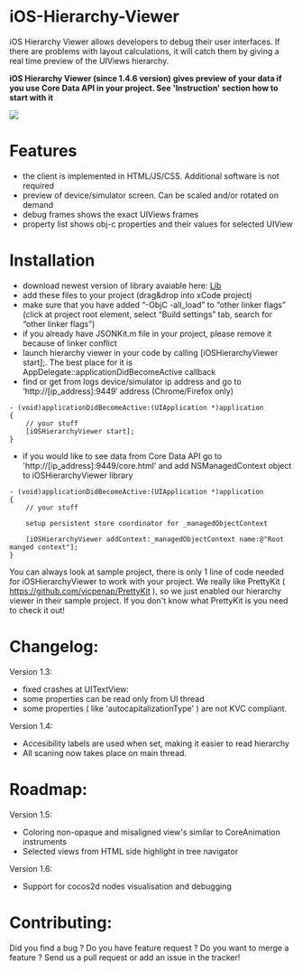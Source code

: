 iOS-Hierarchy-Viewer
====================

iOS Hierarchy Viewer allows developers to debug their user interfaces. If there are problems with layout calculations, it will catch them by giving a real time preview of the UIViews hierarchy.

**iOS Hierarchy Viewer (since 1.4.6 version) gives preview of your data if you use Core Data API in your project. See 'Instruction' section how to start with it**

![](http://androiddev.vipserv.org/wordpress/wp-content/uploads/2012/04/Screen-Shot-2012-04-24-at-9.09.20-PM.png)

Features
====================

+ the client is implemented in HTML/JS/CSS. Additional software is not required
+ preview of device/simulator screen. Can be scaled and/or rotated on demand
+ debug frames shows the exact UIViews frames
+ property list shows obj-c properties and their values for selected UIView

Installation
====================

+ download newest version of library avaiable here: [Lib]
+ add these files to your project (drag&drop into xCode project)
+ make sure that you have added “-ObjC -all_load” to “other linker flags” (click at project root element, select “Build settings” tab, search for “other linker flags”)
+ if you already have JSONKit.m file in your project, please remove it because of linker conflict
+ launch hierarchy viewer in your code by calling [iOSHierarchyViewer start];. The best place for it is AppDelegate::applicationDidBecomeActive callback
+ find or get from logs device/simulator ip address and go to ‘http://[ip_address]:9449′ address (Chrome/Firefox only)

```objc
- (void)applicationDidBecomeActive:(UIApplication *)application
{
    // your stuff
    [iOSHierarchyViewer start];    
}
```

+ if you would like to see data from Core Data API go to 'http://[ip_address]:9449/core.html' and add NSManagedContext object to iOSHierarchyViewer library

```objc
- (void)applicationDidBecomeActive:(UIApplication *)application
{
    // your stuff
    
    setup persistent store coordinator for _managedObjectContext
    
    [iOSHierarchyViewer addContext:_managedObjectContext name:@"Root manged context"];    
}
```

You can always look at sample project, there is only 1 line of code needed for iOSHierarchyViewer to work with your project.
We really like PrettyKit ( https://github.com/vicpenap/PrettyKit ), so we just enabled our hierarchy viewer in their sample project. If you don't know what PrettyKit is you need to check it out!

Changelog:
====================

Version 1.3:
+ fixed crashes at UITextView:
+ some properties can be read only from UI thread
+ some properties ( like 'autocapitalizationType' ) are not KVC compliant.

Version 1.4:
+ Accesibility labels are used when set, making it easier to read hierarchy
+ All scaning now takes place on main thread.

Roadmap:
====================
Version 1.5:
- Coloring non-opaque and misaligned view's similar to CoreAnimation instruments
- Selected views from HTML side highlight in tree navigator

Version 1.6:
- Support for cocos2d nodes visualisation and debugging

Contributing:
====================
Did you find a bug ? Do you have feature request ? Do you want to merge a feature ?
Send us a pull request or add an issue in the tracker!

[LIB]: https://github.com/glock45/iOS-Hierarchy-Viewer/downloads